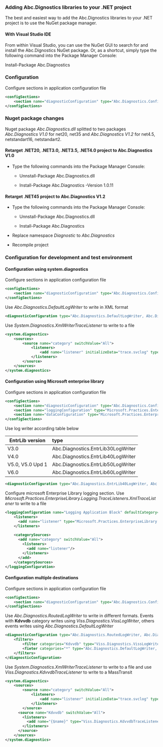 ### Adding Abc.Dignostics libraries to your .NET project

The best and easiest way to add the Abc.Dignostics libraries to your .NET project is to use the NuGet package manager.

#### With Visual Studio IDE

From within Visual Studio, you can use the NuGet GUI to search for and install the Abc.Dignostics NuGet package. Or, as a shortcut, simply type the following command into the Package Manager Console:

Install-Package Abc.Diagnostics

### Configuration 

Configure sections in application configuration file

```xml
<configSections>
    <section name="diagnosticConfiguration" type="Abc.Diagnostics.Configuration.DiagnosticSettings, Abc.Diagnostics, Version=1.2.0.0"/>
</configSections>
```

### Nuget package changes

Nuget package *Abc.Diagnostics.dll* splitted to two packages
    *Abc.Diagnostics V1.0* for net20, net35 and *Abc.Diagnostics V1.2* for net4.5, netstandart16, netstandart2.

#### Retarget .NET20, .NET3.0, .NET3.5, .NET4.0 project to Abc.Diagnostics V1.0

- Type the following commands into the Package Manager Console:

  - Unnstall-Package Abc.Diagnostics.dll

  - Install-Package Abc.Diagnostics -Version 1.0.11

#### Retarget .NET45 project to Abc.Diagnostics V1.2

- Type the following commands into the Package Manager Console:

  - Unnstall-Package Abc.Diagnostics.dll

  - Install-Package Abc.Diagnostics

- Replace namespace *Diagnostic* to *Abc.Diagnostics*

- Recompile project

### Configuration for development and test environment

#### Configuration using system.diagnostics

Configure sections in application configuration file

```xml
<configSections>
    <section name="diagnosticConfiguration" type="Abc.Diagnostics.Configuration.DiagnosticSettings, Abc.Diagnostics, Version=1.2.0.0"/>
</configSections>
```

Use _Abc.Diagnostics.DefaultLogWriter_ to write in XML format

```xml
<diagnosticConfiguration type="Abc.Diagnostics.DefaultLogWriter, Abc.Diagnostics" defaultCategory="category" />
```

Use _System.Diagnostics.XmlWriterTraceListener_ to write to a file

```xml
<system.diagnostics>
    <sources>
        <source name="category" switchValue="All">
            <listeners>
                <add name="listener" initializeData="trace.svclog" type="System.Diagnostics.XmlWriterTraceListener, System.Diagnostics" />
            </listeners> 
        </source>
    </sources>
</system.diagnostics>
```

#### Configuration using Microsoft enterprise library

Configure sections in application configuration file

```xml
<configSections>
    <section name="diagnosticConfiguration" type="Abc.Diagnostics.Configuration.DiagnosticSettings, Abc.Diagnostics, Version=1.2.0.0"/>
    <section name="loggingConfiguration" type="Microsoft.Practices.EnterpriseLibrary.Logging.Configuration.LoggingSettings, Microsoft.Practices.EnterpriseLibrary.Logging, Version=4.0.0.0, Culture=neutral, PublicKeyToken=31bf3856ad364e35"/>
    <section name="dataConfiguration" type="Microsoft.Practices.EnterpriseLibrary.Data.Configuration.DatabaseSettings, Microsoft.Practices.EnterpriseLibrary.Data, Version=4.0.0.0, Culture=neutral, PublicKeyToken=31bf3856ad364e35"/>
</configSections>
```

Use log writer according table below

| EntrLib version | type |
| --------------- |:-----|
| V3.0 | Abc.Diagnostics.EntrLib30LogWriter |
| V4.0 | Abc.Diagnostics.EntrLib40LogWriter |
| V5.0, V5.0 Upd 1 | Abc.Diagnostics.EntrLib50LogWriter |
| V6.0 | Abc.Diagnostics.EntrLib60LogWriter |


```xml
<diagnosticConfiguration type="Abc.Diagnostics.EntrLib40LogWriter, Abc.Diagnostics"/>
```

Configure microsoft Enterprise Library logging section. 
Use _Microsoft.Practices.EnterpriseLibrary.Logging.TraceListeners.XmlTraceListener_ to write to a file

```xml
<loggingConfiguration name="Logging Application Block" defaultCategory="category">
    <listeners>
      <add name="listener" type="Microsoft.Practices.EnterpriseLibrary.Logging.TraceListeners.XmlTraceListener, Microsoft.Practices.EnterpriseLibrary.Logging"/>
    </listeners>
    
    <categorySources>
      <add name="category" switchValue="All">
        <listeners>
          <add name="listener"/>
        </listeners>
      </add>
    </categorySources>
</loggingConfiguration>
```

#### Configuration multiple destinations

Configure sections in application configuration file

```xml
<configSections>
    <section name="diagnosticConfiguration" type="Abc.Diagnostics.Configuration.DiagnosticSettings, Abc.Diagnostics, Version=1.2.0.0"/>
</configSections>
```

Use _Abc.Diagnostics.RoutedLogWriter_ to write in different formats.
Events with **Kdvvdb** category writes using _Viss.Diagnostics.VissLogWriter_, others events writes using _Abc.Diagnostics.DefaultLogWriter_

```xml
<diagnosticConfiguration type="Abc.Diagnostics.RoutedLogWriter, Abc.Diagnostics" defaultCategory="category">
    <filters>
        <filter categories="Kdvvdb" type="Viss.Diagnostics.VissLogWriter, Viss.Diagnostics" />
        <fieter categories="*" type="Abc.Diagnostics.DefaultLogWriter, Abc.Diagnostics" />
    </filters>
</diagnosticConfiguration>
```

Use _System.Diagnostics.XmlWriterTraceListener_ to write to a file and use _Viss.Diagnostics.KdvvdbTraceListener_ to write to a MassTransit

```xml
<system.diagnostics>
    <sources>
        <source name="category" switchValue="All">
            <listeners>
                <add name="listener" initializeData="trace.svclog" type="System.Diagnostics.XmlWriterTraceListener, System.Diagnostics" />
            </listeners> 
        </source>
      <source name="Kdvvdb" switchValue="All">
        <listeners>
          <add name="{$name}" type="Viss.Diagnostics.KdvvdbTraceListener, Viss.Diagnostics" initializeData="rabbitmq://{$host}/{$path}" username="{$username}" password="{$password}" />
        </listeners>
      </source>
    </sources>
</system.diagnostics>
```
